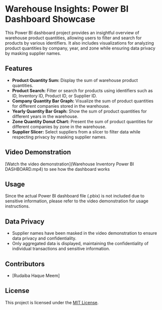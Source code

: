 # Warehouse Insights: Power BI Dashboard Showcase

This Power BI dashboard project provides an insightful overview of warehouse product quantities, allowing users to filter and search for products by various identifiers. It also includes visualizations for analyzing product quantities by company, year, and zone while ensuring data privacy by masking supplier names.

## Features

- **Product Quantity Sum:** Display the sum of warehouse product quantities.
- **Product Search:** Filter or search for products using identifiers such as ID, Inventory ID, Product ID, or Supplier ID.
- **Company Quantity Bar Graph:** Visualize the sum of product quantities for different companies stored in the warehouse.
- **Yearly Quantity Bar Graph:** Show the sum of product quantities for different years in the warehouse.
- **Zone Quantity Donut Chart:** Present the sum of product quantities for different companies by zone in the warehouse.
- **Supplier Slicer:** Select suppliers from a slicer to filter data while respecting privacy by masking supplier names.

## Video Demonstration

[Watch the video demonstration](Warehouse Inventory Power BI DASHBOARD.mp4) to see how the dashboard works

## Usage

Since the actual Power BI dashboard file (.pbix) is not included due to sensitive information, please refer to the video demonstration for usage instructions.

## Data Privacy

- Supplier names have been masked in the video demonstration to ensure data privacy and confidentiality.
- Only aggregated data is displayed, maintaining the confidentiality of individual transactions and sensitive information.

## Contributors

- [Rudaiba Haque Meem]

## License

This project is licensed under the [MIT License](LICENSE).
